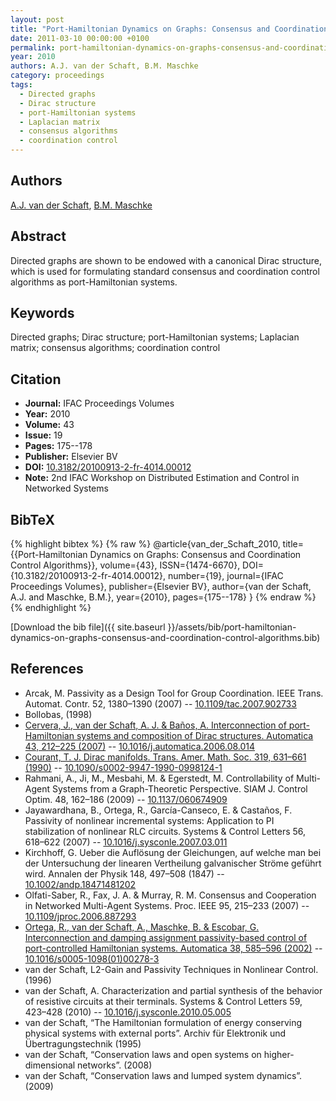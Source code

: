 ```yaml
---
layout: post
title: "Port-Hamiltonian Dynamics on Graphs: Consensus and Coordination Control Algorithms"
date: 2011-03-10 00:00:00 +0100
permalink: port-hamiltonian-dynamics-on-graphs-consensus-and-coordination-control-algorithms
year: 2010
authors: A.J. van der Schaft, B.M. Maschke
category: proceedings
tags:
  - Directed graphs
  - Dirac structure
  - port-Hamiltonian systems
  - Laplacian matrix
  - consensus algorithms
  - coordination control
---
```

 
## Authors
[A.J. van der Schaft](authors/arjan-van-der-schaft), [B.M. Maschke](authors/bernhard-maschke)
 
## Abstract
Directed graphs are shown to be endowed with a canonical Dirac structure, which is used for formulating standard consensus and coordination control algorithms as port-Hamiltonian systems.
 
## Keywords
Directed graphs; Dirac structure; port-Hamiltonian systems; Laplacian matrix; consensus algorithms; coordination control
 
## Citation
- **Journal:** IFAC Proceedings Volumes
- **Year:** 2010
- **Volume:** 43
- **Issue:** 19
- **Pages:** 175--178
- **Publisher:** Elsevier BV
- **DOI:** [10.3182/20100913-2-fr-4014.00012](https://doi.org/10.3182/20100913-2-fr-4014.00012)
- **Note:** 2nd IFAC Workshop on Distributed Estimation and Control in Networked Systems
 
## BibTeX
{% highlight bibtex %}
{% raw %}
@article{van_der_Schaft_2010,
  title={{Port-Hamiltonian Dynamics on Graphs: Consensus and Coordination Control Algorithms}},
  volume={43},
  ISSN={1474-6670},
  DOI={10.3182/20100913-2-fr-4014.00012},
  number={19},
  journal={IFAC Proceedings Volumes},
  publisher={Elsevier BV},
  author={van der Schaft, A.J. and Maschke, B.M.},
  year={2010},
  pages={175--178}
}
{% endraw %}
{% endhighlight %}
 
[Download the bib file]({{ site.baseurl }}/assets/bib/port-hamiltonian-dynamics-on-graphs-consensus-and-coordination-control-algorithms.bib)
 
## References
- Arcak, M. Passivity as a Design Tool for Group Coordination. IEEE Trans. Automat. Contr. 52, 1380–1390 (2007) -- [10.1109/tac.2007.902733](https://doi.org/10.1109/tac.2007.902733)
- Bollobas, (1998)
- [Cervera, J., van der Schaft, A. J. & Baños, A. Interconnection of port-Hamiltonian systems and composition of Dirac structures. Automatica 43, 212–225 (2007)](interconnection-of-port-hamiltonian-systems-and-composition-of-dirac-structures) -- [10.1016/j.automatica.2006.08.014](https://doi.org/10.1016/j.automatica.2006.08.014)
- [Courant, T. J. Dirac manifolds. Trans. Amer. Math. Soc. 319, 631–661 (1990)](dirac-manifolds) -- [10.1090/s0002-9947-1990-0998124-1](https://doi.org/10.1090/s0002-9947-1990-0998124-1)
- Rahmani, A., Ji, M., Mesbahi, M. & Egerstedt, M. Controllability of Multi-Agent Systems from a Graph-Theoretic Perspective. SIAM J. Control Optim. 48, 162–186 (2009) -- [10.1137/060674909](https://doi.org/10.1137/060674909)
- Jayawardhana, B., Ortega, R., García-Canseco, E. & Castaños, F. Passivity of nonlinear incremental systems: Application to PI stabilization of nonlinear RLC circuits. Systems &amp; Control Letters 56, 618–622 (2007) -- [10.1016/j.sysconle.2007.03.011](https://doi.org/10.1016/j.sysconle.2007.03.011)
- Kirchhoff, G. Ueber die Auflösung der Gleichungen, auf welche man bei der Untersuchung der linearen Vertheilung galvanischer Ströme geführt wird. Annalen der Physik 148, 497–508 (1847) -- [10.1002/andp.18471481202](https://doi.org/10.1002/andp.18471481202)
- Olfati-Saber, R., Fax, J. A. & Murray, R. M. Consensus and Cooperation in Networked Multi-Agent Systems. Proc. IEEE 95, 215–233 (2007) -- [10.1109/jproc.2006.887293](https://doi.org/10.1109/jproc.2006.887293)
- [Ortega, R., van der Schaft, A., Maschke, B. & Escobar, G. Interconnection and damping assignment passivity-based control of port-controlled Hamiltonian systems. Automatica 38, 585–596 (2002)](interconnection-and-damping-assignment-passivity-based-control-of-port-controlled-hamiltonian-systems) -- [10.1016/s0005-1098(01)00278-3](https://doi.org/10.1016/s0005-1098(01)00278-3)
- van der Schaft, L2-Gain and Passivity Techniques in Nonlinear Control. (1996)
- van der Schaft, A. Characterization and partial synthesis of the behavior of resistive circuits at their terminals. Systems &amp; Control Letters 59, 423–428 (2010) -- [10.1016/j.sysconle.2010.05.005](https://doi.org/10.1016/j.sysconle.2010.05.005)
- van der Schaft, “The Hamiltonian formulation of energy conserving physical systems with external ports”. Archiv für Elektronik und Übertragungstechnik (1995)
- van der Schaft, “Conservation laws and open systems on higher-dimensional networks”. (2008)
- van der Schaft, “Conservation laws and lumped system dynamics”. (2009)

